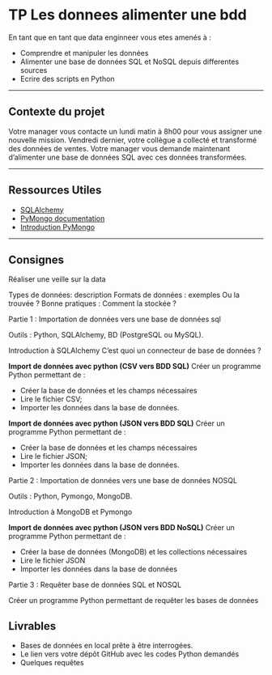 # TP Les donnees alimenter une bdd

En tant que en tant que data enginneer vous etes amenés à :
- Comprendre et manipuler les données
- Alimenter une base de données SQL et NoSQL depuis differentes sources
- Ecrire des scripts en Python

---

## Contexte du projet

Votre manager vous contacte un lundi matin à 8h00 pour vous assigner une nouvelle mission. Vendredi dernier, votre collègue a collecté et transformé des données de ventes. Votre manager vous demande maintenant d’alimenter une base de données SQL avec ces données transformées.

---

## Ressources Utiles

- [SQLAlchemy](https://www.geeksforgeeks.org/sqlalchemy-introduction/)
- [PyMongo documentation](https://pymongo.readthedocs.io/en/stable/index.html#)
- [Introduction PyMongo](https://learn.mongodb.com/learning-paths/introduction-to-mongodb)


---

## Consignes

Réaliser une veille sur la data

Types de données: description
Formats de données : exemples
Ou la trouvée ?
Bonne pratiques : Comment la stockée ?
​

Partie 1 : Importation de données vers une base de données sql

Outils : Python, SQLAlchemy, BD (PostgreSQL ou MySQL).

Introduction à SQLAlchemy
C’est quoi un connecteur de base de données ?

**Import de données avec python (CSV vers BDD SQL)**
Créer un programme Python permettant de :
  - Créer la base de données et les champs nécessaires
  - Lire le fichier CSV;
  - Importer les données dans la base de données.

**Import de données avec python (JSON vers BDD SQL)**
Créer un programme Python permettant de :
  - Créer la base de données et les champs nécessaires
  - Lire le fichier JSON;
  - Importer les données dans la base de données.
​


Partie 2 : Importation de données vers une base de données NOSQL

​Outils : Python, Pymongo, MongoDB.

Introduction à MongoDB et Pymongo

**Import de données avec python (JSON vers BDD NoSQL)**
 Créer un programme Python permettant de :
  - Créer la base de données (MongoDB) et les collections nécessaires
  - Lire le fichier JSON
  - Importer les données dans la base de données
​

Partie 3 : Requêter base de données SQL et NOSQL

Créer un programme Python permettant de requêter les bases de données


## Livrables

- Bases de données en local prête à être interrogées.
- Le lien vers votre dépôt GitHub avec les codes Python demandés
- Quelques requêtes
